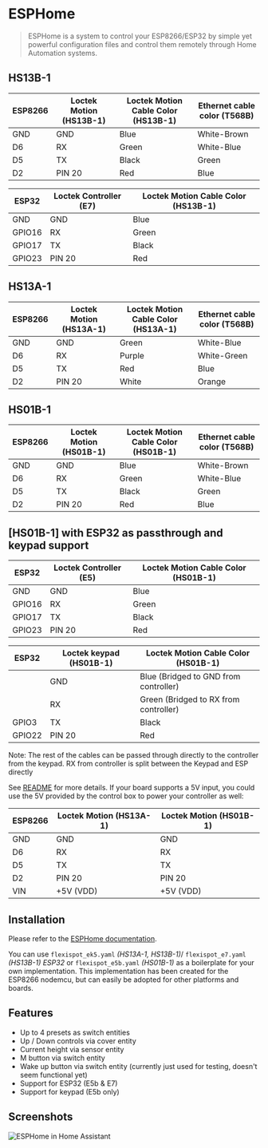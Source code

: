 # ESPHome

>ESPHome is a system to control your ESP8266/ESP32 by simple yet powerful configuration files and control them remotely through Home Automation systems.

## HS13B-1

| ESP8266 | Loctek Motion (HS13B-1) | Loctek Motion Cable Color (HS13B-1)|Ethernet cable color (T568B)|
| ------- | ----------------------- | ---------------------------------- |------------------------|
| GND     | GND                     | Blue                               | White-Brown |
| D6      | RX                      | Green                              | White-Blue |
| D5      | TX                      | Black                              | Green |
| D2      | PIN 20                  | Red                                | Blue |

| ESP32   | Loctek Controller (E7)      | Loctek Motion Cable Color (HS13B-1)|
| ------- | -----------------------     | ---------------------------------- |
| GND     | GND                         | Blue                               |
| GPIO16  | RX                          | Green                              |
| GPIO17  | TX                          | Black                              |
| GPIO23  | PIN 20                      | Red                                |

## HS13A-1

| ESP8266 | Loctek Motion (HS13A-1) | Loctek Motion Cable Color (HS13A-1)|Ethernet cable color (T568B)|
| ------- | ----------------------- | ---------------------------------- |------------------------|
| GND     | GND                     | Green                              | White-Blue |
| D6      | RX                      | Purple                             | White-Green|
| D5      | TX                      | Red                                | Blue |
| D2      | PIN 20                  | White                              | Orange|

## HS01B-1

| ESP8266 | Loctek Motion (HS01B-1) | Loctek Motion Cable Color (HS01B-1)| Ethernet cable color (T568B)|
| ------- | ----------------------- | ---------------------------------- |-----------------|
| GND     | GND                     | Blue                               | White-Brown |
| D6      | RX                      | Green                              | White-Blue |
| D5      | TX                      | Black                              | Green |
| D2      | PIN 20                  | Red                                | Blue |

## [HS01B-1] with ESP32 as passthrough and keypad support

| ESP32   | Loctek Controller (E5)      | Loctek Motion Cable Color (HS01B-1)|
| ------- | -----------------------     | ---------------------------------- |
| GND     | GND                         | Blue                               |
| GPIO16  | RX                          | Green                              |
| GPIO17  | TX                          | Black                              |
| GPIO23  | PIN 20                      | Red                                |

| ESP32   | Loctek keypad (HS01B-1) |Loctek Motion Cable Color (HS01B-1)    |
| ------- | ----------------------- | ----------------------------------    |
|         | GND                     | Blue  (Bridged to GND from controller)|
|         | RX                      | Green (Bridged to RX from controller) |
| GPIO3   | TX                      | Black                                 |
| GPIO22  | PIN 20                  | Red                                   |

Note: The rest of the cables can be passed through directly to the controller from the keypad. RX from controller is split between the Keypad and ESP directly

See [README](../../README.md#control-panels) for more details. If your board supports a 5V input, you could use the 5V provided by the control box to power your controller as well:

| ESP8266 | Loctek Motion (HS13A-1) | Loctek Motion (HS01B-1) |
| ------- | ----------------------- | ----------------------- |
| GND     | GND                     | GND                     |
| D6      | RX                      | RX                      |
| D5      | TX                      | TX                      |
| D2      | PIN 20                  | PIN 20                  |
| VIN     | +5V (VDD)               | +5V (VDD)               |

## Installation

Please refer to the [ESPHome documentation](https://esphome.io/guides/getting_started_command_line.html).

You can use `flexispot_ek5.yaml` *(HS13A-1, HS13B-1)*/ `flexispot_e7.yaml` *(HS13B-1) ESP32* or `flexispot_e5b.yaml` *(HS01B-1)* as a boilerplate for your own implementation. This implementation has been created for the ESP8266 nodemcu, but can easily be adopted for other platforms and boards.

## Features

- Up to 4 presets as switch entities
- Up / Down controls via cover entity
- Current height via sensor entity
- M button via switch entity
- Wake up button via switch entity (currently just used for testing, doesn't seem functional yet)
- Support for ESP32 (E5b & E7)
- Support for keypad (E5b only)

## Screenshots
![ESPHome in Home Assistant](../../images/esphome.png)
